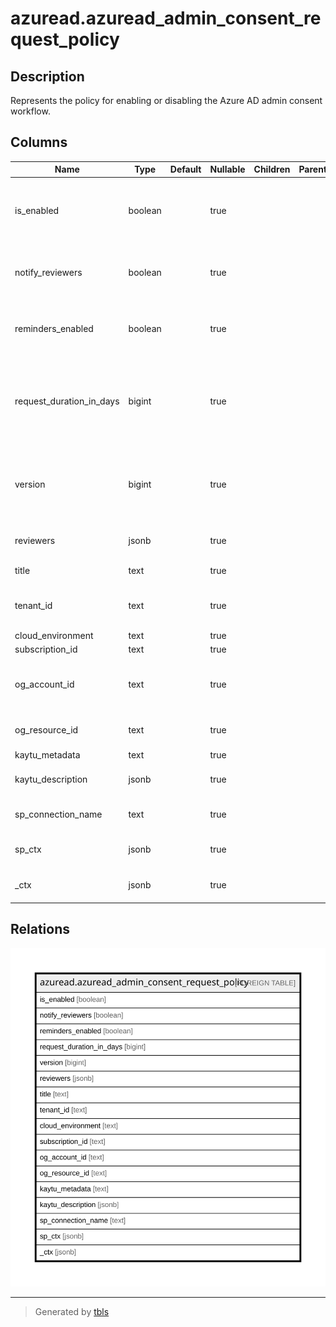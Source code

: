 # azuread.azuread_admin_consent_request_policy

## Description

Represents the policy for enabling or disabling the Azure AD admin consent workflow.

## Columns

| Name | Type | Default | Nullable | Children | Parents | Comment |
| ---- | ---- | ------- | -------- | -------- | ------- | ------- |
| is_enabled | boolean |  | true |  |  | Specifies whether the admin consent request feature is enabled or disabled. |
| notify_reviewers | boolean |  | true |  |  | Specifies whether reviewers will receive notifications. |
| reminders_enabled | boolean |  | true |  |  | Specifies whether reviewers will receive reminder emails. |
| request_duration_in_days | bigint |  | true |  |  | Specifies the duration the request is active before it automatically expires if no decision is applied. |
| version | bigint |  | true |  |  | Specifies the version of this policy. When the policy is updated, this version is updated. |
| reviewers | jsonb |  | true |  |  | The list of reviewers for the admin consent. |
| title | text |  | true |  |  | Title of the resource. |
| tenant_id | text |  | true |  |  | The Azure Tenant ID where the resource is located. |
| cloud_environment | text |  | true |  |  |  |
| subscription_id | text |  | true |  |  |  |
| og_account_id | text |  | true |  |  | The Platform Account ID in which the resource is located. |
| og_resource_id | text |  | true |  |  | The unique ID of the resource in opengovernance. |
| kaytu_metadata | text |  | true |  |  |  |
| kaytu_description | jsonb |  | true |  |  | The full model description of the resource |
| sp_connection_name | text |  | true |  |  | Steampipe connection name. |
| sp_ctx | jsonb |  | true |  |  | Steampipe context in JSON form. |
| _ctx | jsonb |  | true |  |  | Steampipe context in JSON form. |

## Relations

![er](azuread.azuread_admin_consent_request_policy.svg)

---

> Generated by [tbls](https://github.com/k1LoW/tbls)
